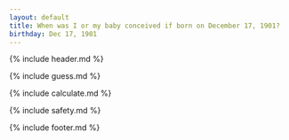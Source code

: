 ```yaml
---
layout: default
title: When was I or my baby conceived if born on December 17, 1901?
birthday: Dec 17, 1901
---
```


{% include header.md %}

{% include guess.md %}

{% include calculate.md %}

{% include safety.md %}

{% include footer.md %}




